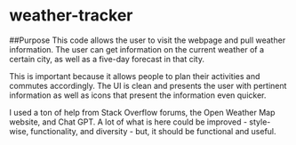 # weather-tracker
##Purpose
This code allows the user to visit the webpage and pull weather information. The user can get information on the current weather of a certain city, as well as a five-day forecast in that city.

This is important because it allows people to plan their activities and commutes accordingly. The UI is clean and presents the user with pertinent information as well as icons that present the information even quicker. 

I used a ton of help from Stack Overflow forums, the Open Weather Map website, and Chat GPT. A lot of what is here could be improved - style-wise, functionality, and diversity - but, it should be functional and useful.